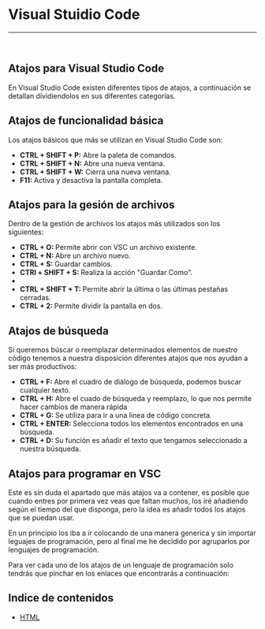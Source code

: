# Visual Stuidio Code

<hr><br>

## Atajos para Visual Studio Code

<p>En Visual Studio Code existen diferentes tipos de atajos, a continuación se detallan dividiendolos en 
sus diferentes categorías. </p>

## Atajos de funcionalidad básica
<p>Los atajos básicos que más se utilizan en Visual Studio Code son:</p>

<ul>
    <li><b>CTRL + SHIFT + P:</b> Abre la paleta de comandos.</li>
    <li><b>CTRL + SHIFT + N:</b> Abre una nueva ventana.</li>
    <li><b>CTRL + SHIFT + W:</b> Cierra una nueva ventana.</li>
    <li><b>F11: </b> Activa y desactiva la pantalla completa.</li>
</ul>


## Atajos para la gesión de archivos
<p>Dentro de la gestión de archivos los atajos más utilizados son los siguientes:</p>

<ul>
    <li><b>CTRL + O: </b> Permite abrir con VSC un archivo existente.</li>
    <li><b>CTRL + N: </b> Abre un archivo nuevo.</li>
    <li><b>CTRL + S: </b> Guardar cambios.</li>
    <li><b>CTRl + SHIFT + S: </b> Realiza la acción "Guardar Como".<li>
    <li><b>CTRL + SHIFT + T: </b> Permite abrir la última o las últimas pestañas cerradas.</li>
    <li><b>CTRL + 2: </b> Permite dividir la pantalla en dos.</li>
</ul>

## Atajos de búsqueda
<p>Si queremos búscar o reemplazar determinados elementos de nuestro código tenemos a nuestra disposición diferentes
atajos que nos ayudan a ser más productivos: </p>

<ul>
    <li><b>CTRL + F: </b> Abre el cuadro de diálogo de búsqueda, podemos buscar cualquier texto.</li>
    <li><b>CTRL + H: </b> Abre el cuado de búsqueda y reemplazo, lo que nos permite hacer cambios de manera rápida</li>
    <li><b>CTRL + G: </b> Se utiliza para ir a una linea de código concreta.</li>
    <li><b>CTRL + ENTER: </b> Selecciona todos los elementos encontrados en una búsqueda.</li>
    <li><b>CTRL + D: </b> Su función es añadir el texto que tengamos seleccionado a nuestra búsqueda.</li>
</ul>

## Atajos para programar en VSC
<p>Este es sin duda el apartado que más atajos va a contener, es posible que cuando entres por primera vez veas que faltan muchos, los iré añadiendo según el tiempo del que disponga, pero la idea es añadir todos los atajos que se puedan usar.</p>

<p>En un principio los iba a ir colocando de una manera generica y sin importar leguajes de programación, pero al final me he decidido por agruparlos por lenguajes de programación.

<p> Para ver cada uno de los atajos de un lenguaje de programación solo tendrás que pinchar en los enlaces que encontrarás a continuación:</p>


## Indice de contenidos

<ul>
    <li><a href = "" > HTML </a></li>
</ul>

